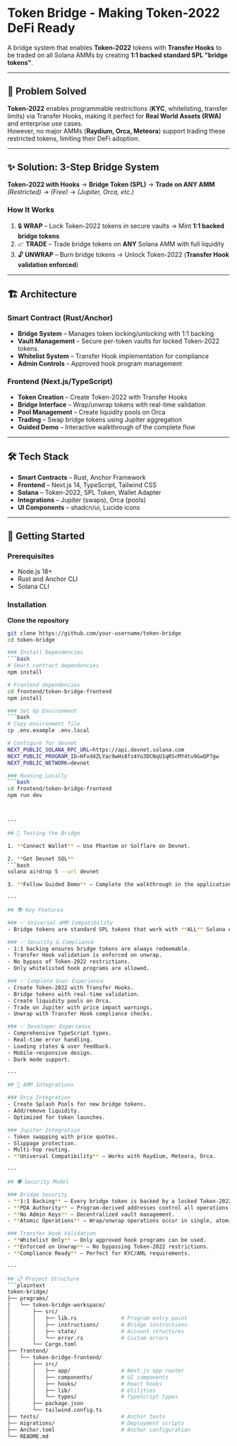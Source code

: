 # Token Bridge - Making Token-2022 DeFi Ready

A bridge system that enables **Token-2022** tokens with **Transfer Hooks** to be traded on all Solana AMMs by creating **1:1 backed standard SPL "bridge tokens"**.

---

## 🎯 Problem Solved
**Token-2022** enables programmable restrictions (**KYC**, whitelisting, transfer limits) via Transfer Hooks, making it perfect for **Real World Assets (RWA)** and enterprise use cases.  
However, no major AMMs (**Raydium, Orca, Meteora**) support trading these restricted tokens, limiting their DeFi adoption.

---

## ✨ Solution: 3-Step Bridge System
**Token-2022 with Hooks** → **Bridge Token (SPL)** → **Trade on ANY AMM**  
*(Restricted)* → *(Free)* → *(Jupiter, Orca, etc.)*

### How It Works
1. 🔒 **WRAP** – Lock Token-2022 tokens in secure vaults → Mint **1:1 backed bridge tokens**  
2. 📈 **TRADE** – Trade bridge tokens on **ANY** Solana AMM with full liquidity  
3. 🔓 **UNWRAP** – Burn bridge tokens → Unlock Token-2022 (**Transfer Hook validation enforced**)  

---

## 🏗️ Architecture

### Smart Contract (Rust/Anchor)
- **Bridge System** – Manages token locking/unlocking with 1:1 backing  
- **Vault Management** – Secure per-token vaults for locked Token-2022 tokens  
- **Whitelist System** – Transfer Hook implementation for compliance  
- **Admin Controls** – Approved hook program management  

### Frontend (Next.js/TypeScript)
- **Token Creation** – Create Token-2022 with Transfer Hooks  
- **Bridge Interface** – Wrap/unwrap tokens with real-time validation  
- **Pool Management** – Create liquidity pools on Orca  
- **Trading** – Swap bridge tokens using Jupiter aggregation  
- **Guided Demo** – Interactive walkthrough of the complete flow  

---

## 🛠️ Tech Stack
- **Smart Contracts** – Rust, Anchor Framework  
- **Frontend** – Next.js 14, TypeScript, Tailwind CSS  
- **Solana** – Token-2022, SPL Token, Wallet Adapter  
- **Integrations** – Jupiter (swaps), Orca (pools)  
- **UI Components** – shadcn/ui, Lucide icons  

---

## 🚦 Getting Started

### Prerequisites
- Node.js 18+  
- Rust and Anchor CLI  
- Solana CLI  

### Installation

**Clone the repository**
```bash
git clone https://github.com/your-username/token-bridge
cd token-bridge

### Install Dependencies
```bash
# Smart contract dependencies
npm install

# Frontend dependencies
cd frontend/token-bridge-frontend
npm install

### Set Up Environment
```bash
# Copy environment file
cp .env.example .env.local

# Configure for devnet
NEXT_PUBLIC_SOLANA_RPC_URL=https://api.devnet.solana.com
NEXT_PUBLIC_PROGRAM_ID=Hfvd4ZLYac9wHs8fz4Yo3DCNqU1qRScMY4tu9GwQP7gw
NEXT_PUBLIC_NETWORK=devnet

### Running Locally
```bash
cd frontend/token-bridge-frontend
npm run dev



---

## 🧪 Testing the Bridge

1. **Connect Wallet** – Use Phantom or Solflare on Devnet.  

2. **Get Devnet SOL**  
```bash
solana airdrop 5 --url devnet

3. **Follow Guided Demo** – Complete the walkthrough in the application.

---

## 📚 Key Features

### ✅ Universal AMM Compatibility
- Bridge tokens are standard SPL tokens that work with **ALL** Solana AMMs without protocol modifications.

### ✅ Security & Compliance
- 1:1 backing ensures bridge tokens are always redeemable.  
- Transfer Hook validation is enforced on unwrap.  
- No bypass of Token-2022 restrictions.  
- Only whitelisted hook programs are allowed.  

### ✅ Complete User Experience
- Create Token-2022 with Transfer Hooks.  
- Bridge tokens with real-time validation.  
- Create liquidity pools on Orca.  
- Trade on Jupiter with price impact warnings.  
- Unwrap with Transfer Hook compliance checks.  

### ✅ Developer Experience
- Comprehensive TypeScript types.  
- Real-time error handling.  
- Loading states & user feedback.  
- Mobile-responsive design.  
- Dark mode support.  

---

## 🌊 AMM Integrations

### Orca Integration
- Create Splash Pools for new bridge tokens.  
- Add/remove liquidity.  
- Optimized for token launches.  

### Jupiter Integration
- Token swapping with price quotes.  
- Slippage protection.  
- Multi-hop routing.  
- **Universal Compatibility** – Works with Raydium, Meteora, Orca.

---

## 🛡️ Security Model

### Bridge Security
- **1:1 Backing** – Every bridge token is backed by a locked Token-2022 token.  
- **PDA Authority** – Program-derived addresses control all operations.  
- **No Admin Keys** – Decentralized vault management.  
- **Atomic Operations** – Wrap/unwrap operations occur in single, atomic transactions.  

### Transfer Hook Validation
- **Whitelist Only** – Only approved hook programs can be used.  
- **Enforced on Unwrap** – No bypassing Token-2022 restrictions.  
- **Compliance Ready** – Perfect for KYC/AML requirements.  

---

## 📋 Project Structure
```plaintext
token-bridge/
├── programs/
│   └── token-bridge-workspace/
│       ├── src/
│       │   ├── lib.rs              # Program entry point
│       │   ├── instructions/       # Bridge instructions
│       │   ├── state/              # Account structures
│       │   └── error.rs            # Custom errors
│       └── Cargo.toml
├── frontend/
│   └── token-bridge-frontend/
│       ├── src/
│       │   ├── app/                # Next.js app router
│       │   ├── components/         # UI components
│       │   ├── hooks/              # React hooks
│       │   ├── lib/                # Utilities
│       │   └── types/              # TypeScript types
│       ├── package.json
│       └── tailwind.config.ts
├── tests/                          # Anchor tests
├── migrations/                     # Deployment scripts
├── Anchor.toml                     # Anchor configuration
└── README.md

